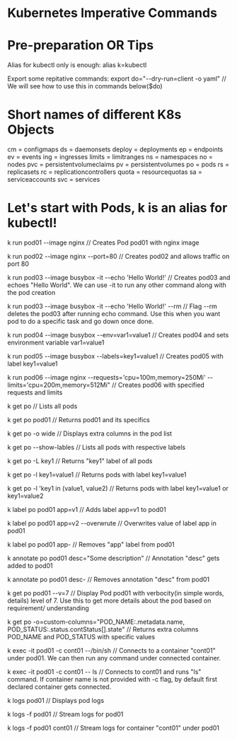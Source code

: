 # Kubernetes Imperative Commands

# Pre-preparation OR Tips

Alias for kubectl only is enough:
alias k=kubectl

Export some repitative commands:
export do="--dry-run=client -o yaml" // We will see how to use this in commands below($do)

# Short names of different K8s Objects

cm = configmaps
ds = daemonsets
deploy = deployments
ep = endpoints
ev = events
ing = ingresses
limits = limitranges
ns = namespaces
no = nodes
pvc = persistentvolumeclaims
pv = persistentvolumes
po = pods
rs = replicasets
rc = replicationcontrollers
quota = resourcequotas
sa = serviceaccounts
svc = services


# Let's start with Pods, k is an alias for kubectl!

k run pod01 --image nginx // Creates Pod pod01 with nginx image

k run pod02 --image nginx --port=80 // Creates pod02 and allows traffic on port 80

k run pod03 --image busybox -it --echo 'Hello World!' // Creates pod03 and echoes "Hello World". We can use -it to run any other command along with the pod creation

k run pod03 --image busybox -it --echo 'Hello World!' --rm // Flag --rm deletes the pod03 after running echo command. Use this when you want pod to do a specific task and go down once done.

k run pod04 --image busybox --env=var1=value1 // Creates pod04 and sets environment variable var1=value1

k run pod05 --image busybox --labels=key1=value1 // Creates pod05 with label key1=value1

k run pod06 --image nginx --requests='cpu=100m,memory=250Mi' --limits='cpu=200m,memory=512Mi" // Creates pod06 with specified requests and limits


k get po // Lists all pods

k get po pod01 // Returns pod01 and its specifics

k get po -o wide // Displays extra columns in the pod list

k get po --show-lables // Lists all pods with respective labels

k get po -L key1 // Returns "key1" label of all pods

k get po -l key1=value1 // Returns pods with label key1=value1

k get po -l 'key1 in (value1, value2) // Returns pods with label key1=value1 or key1=value2

k label po pod01 app=v1 // Adds label app=v1 to pod01

k label po pod01 app=v2 --overwrute // Overwrites value of label app in pod01

k label po pod01 app- // Removes "app" label from pod01

k annotate po pod01 desc="Some description" // Annotation "desc" gets added to pod01

k annotate po pod01 desc- // Removes annotation "desc" from pod01

k get po pod01 --v=7 // Display Pod pod01 with verbocity(in simple words, details) level of 7. Use this to get more details about the pod based on requirement/ understanding

k get po -o=custom-columns="POD_NAME:.metadata.name, POD_STATUS:.status.contStatus[].state" // Returns extra columns POD_NAME and POD_STATUS with specific values

k exec -it pod01 -c cont01 --/bin/sh // Connects to a container "cont01" under pod01. We can then run any command under connected container.

k exec -it pod01 -c cont01 -- ls // Connects to cont01 and runs "ls" command. If container name is not provided with -c flag, by default first declared container gets connected.

k logs pod01 // Displays pod logs

k logs -f pod01 // Stream logs for pod01

k logs -f pod01 cont01 // Stream logs for container "cont01" under pod01



